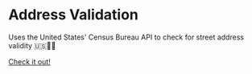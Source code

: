 # Address Validation
Uses the United States' Census Bureau API to check for street address validity 🇺🇸👨‍⚖️

<a href="https://address-validator.vercel.app/" target="_blank">Check it out!</a>
